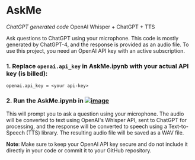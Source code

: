 # AskMe
*ChatGPT generated code*
OpenAI Whisper + ChatGPT + TTS

Ask questions to ChatGPT using your microphone. This code is mostly generated by ChatGPT-4, and the response is provided as an audio file. To use this project, you need an OpenAI API key with an active subscription.



### 1. Replace `openai.api_key` in AskMe.ipynb  with your actual API key (is billed):

```
openai.api_key = <your api-key>
```

### 2. Run the AskMe.ipynb in  [![image](https://colab.research.google.com/assets/colab-badge.svg)](https://colab.research.google.com/github/ajinkyagorad/AskMe/blob/main/askMe.ipynb)




This will prompt you to ask a question using your microphone. The audio will be converted to text using OpenAI's Whisper API, sent to ChatGPT for processing, and the response will be converted to speech using a Text-to-Speech (TTS) library. The resulting audio file will be saved as a WAV file.

**Note**: Make sure to keep your OpenAI API key secure and do not include it directly in your code or commit it to your GitHub repository.


